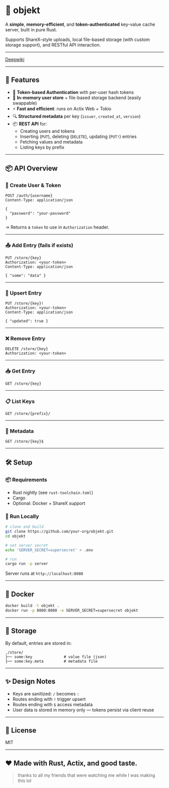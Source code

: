 # 🧱 objekt

A **simple**, **memory-efficient**, and **token-authenticated** key-value cache server, built in pure Rust.

Supports ShareX-style uploads, local file-based storage (with custom storage support), and RESTful API interaction.

---
[Deepwiki](https://deepwiki.com/simxnet/objekt)

---

## 🚀 Features

- 🔐 **Token-based Authentication** with per-user hash tokens
- 🧠 **In-memory user store** + file-based storage backend (easily swappable)
- ⚡ **Fast and efficient**: runs on Actix Web + Tokio
- 🔍 **Structured metadata** per key (`issuer`, `created_at`, `version`)
- 📦 **REST API** for:
  - Creating users and tokens
  - Inserting (`PUT`), deleting (`DELETE`), updating (`PUT!`) entries
  - Fetching values and metadata
  - Listing keys by prefix

---

## 📦 API Overview

### 🔐 Create User & Token

```http
POST /auth/{username}
Content-Type: application/json

{
  "password": "your-password"
}
````

→ Returns a `token` to use in `Authorization` header.

---

### 📤 Add Entry (fails if exists)

```http
PUT /store/{key}
Authorization: <your-token>
Content-Type: application/json

{ "some": "data" }
```

---

### 🔁 Upsert Entry

```http
PUT /store/{key}!
Authorization: <your-token>
Content-Type: application/json

{ "updated": true }
```

---

### ❌ Remove Entry

```http
DELETE /store/{key}
Authorization: <your-token>
```

---

### 📥 Get Entry

```http
GET /store/{key}
```

---

### 📋 List Keys

```http
GET /store/{prefix}/
```

---

### 🧾 Metadata

```http
GET /store/{key}$
```

---

## 🛠 Setup

### 📦 Requirements

* Rust nightly (see `rust-toolchain.toml`)
* Cargo
* Optional: Docker + ShareX support

### 🧪 Run Locally

```sh
# clone and build
git clone https://github.com/your-org/objekt.git
cd objekt

# set server secret
echo 'SERVER_SECRET=supersecret' > .env

# run
cargo run -p server
```

Server runs at `http://localhost:8080`

---

## 🐳 Docker

```sh
docker build -t objekt .
docker run -p 8080:8080 -e SERVER_SECRET=supersecret objekt
```

---

## 📁 Storage

By default, entries are stored in:

```
./store/
├── some:key              # value file (json)
├── some:key.meta         # metadata file
```

---

## ✨ Design Notes

* Keys are sanitized: `/` becomes `:`
* Routes ending with `!` trigger upsert
* Routes ending with `$` access metadata
* User data is stored in memory only — tokens persist via client reuse

---

## 📜 License

MIT

---

## ❤️ Made with Rust, Actix, and good taste.
> thanks to all my friends that were watching me while I was making this lol
